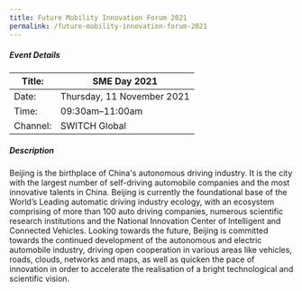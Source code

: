 ```yaml
---
title: Future Mobility Innovation Forum 2021
permalink: /future-mobility-innovation-forum-2021
---
```

##### Event Details

| Title: | SME Day 2021 |
| -------- | -------- |
| Date: | Thursday, 11 November 2021     |
| Time: | 09:30am–11:00am     |
| Channel: | SWITCH Global     |

##### Description

Beijing is the birthplace of China's autonomous driving industry. It is the city with the largest number of self-driving automobile companies and the most innovative talents in China. Beijing is currently the foundational base of the World’s Leading automatic driving industry ecology, with an ecosystem comprising of more than 100 auto driving companies, numerous scientific research institutions and the National Innovation Center of Intelligent and Connected Vehicles.
Looking towards the future, Beijing is committed towards the continued development of the autonomous and electric automobile industry, driving open cooperation in various areas like vehicles, roads, clouds, networks and maps, as well as quicken the pace of innovation in order to accelerate the realisation of a bright technological and scientific vision.
